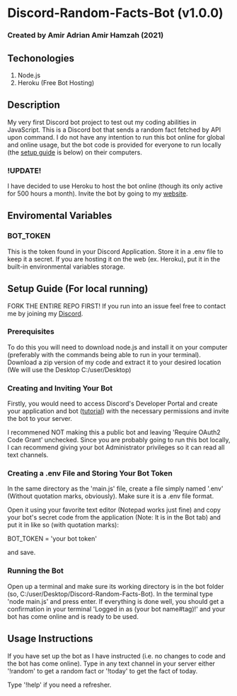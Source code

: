 # Discord-Random-Facts-Bot (v1.0.0)

### Created by Amir Adrian Amir Hamzah (2021)

## Techonologies

1. Node.js
1. Heroku (Free Bot Hosting)

## Description

My very first Discord bot project to test out my coding abilities in JavaScript. This is a Discord bot that sends a random fact fetched by API upon command. I do not have any intention to run this bot online for global and online usage, but the bot code is provided for everyone to run locally (the [setup guide](#setup-guide) is below) on their computers.

### !UPDATE!

I have decided to use Heroku to host the bot online (though its only active for 500 hours a month). Invite the bot by going to my [website](https://edenfrey.github.io/).

## Enviromental Variables

### BOT_TOKEN

This is the token found in your Discord Application. Store it in a .env file to keep it a secret. If you are hosting it on the web (ex. Heroku), put it in the built-in environmental variables storage.

## Setup Guide (For local running)

FORK THE ENTIRE REPO FIRST! If you run into an issue feel free to contact me by joining my [Discord](http://bit.ly/edenfreydiscord).

### Prerequisites

To do this you will need to download node.js and install it on your computer (preferably with the commands being able to run in your terminal). Download a zip version of my code and extract it to your desired location (We will use the Desktop C:/user/Desktop)

### Creating and Inviting Your Bot

Firstly, you would need to access Discord's Developer Portal and create your application and bot ([tutorial](https://discordpy.readthedocs.io/en/stable/discord.html)) with the necessary permissions and invite the bot to your server.

I recommened NOT making this a public bot and leaving 'Require OAuth2 Code Grant' unchecked. Since you are probably going to run this bot locally, I can recommend giving your bot Administrator privileges so it can read all text channels.

### Creating a .env File and Storing Your Bot Token

In the same directory as the 'main.js' file, create a file simply named '.env' (Without quotation marks, obviously). Make sure it is a .env file format.

Open it using your favorite text editor (Notepad works just fine) and copy your bot's secret code from the application (Note: It is in the Bot tab) and put it in like so (with quotation marks):

BOT_TOKEN = 'your bot token'

and save.

### Running the Bot

Open up a terminal and make sure its working directory is in the bot folder (so, C:/user/Desktop/Discord-Random-Facts-Bot). In the terminal type 'node main.js' and press enter. If everything is done well, you should get a confirmation in your terminal 'Logged in as (your bot name#tag)!' and your bot has come online and is ready to be used.

## Usage Instructions

If you have set up the bot as I have instructed (i.e. no changes to code and the bot has come online). Type in any text channel in your server either '!random' to get a random fact or '!today' to get the fact of today.

Type '!help' if you need a refresher.
